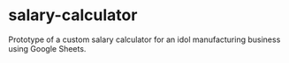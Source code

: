 # salary-calculator
Prototype of a custom salary calculator for an idol manufacturing business using Google Sheets.
